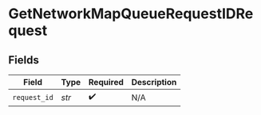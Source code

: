 # GetNetworkMapQueueRequestIDRequest


## Fields

| Field              | Type               | Required           | Description        |
| ------------------ | ------------------ | ------------------ | ------------------ |
| `request_id`       | *str*              | :heavy_check_mark: | N/A                |
